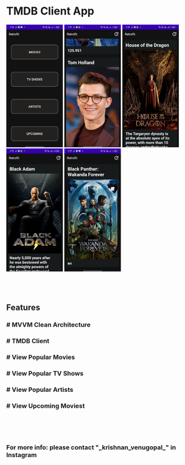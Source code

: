 
<h1>TMDB Client App</h1>

<body>
<div id="Images">
<img src ="Screenshots/img0.jpeg" width="150"/>

<img src ="Screenshots/img1.jpeg" width="150"/>

<img src ="Screenshots/img2.jpeg" width="150"/>

<img src ="Screenshots/img3.jpeg" width="150"/>

<img src ="Screenshots/img4.jpeg" width="150"/>

</div>
</body>
</html>


</br>
</br>
</br>

<h2>Features</h2>

<h3># MVVM Clean Architecture</h3>
<h3># TMDB Client</h3>
<h3># View Popular Movies</h3>
<h3># View Popular TV Shows</h3>
<h3># View Popular Artists</h3>
<h3># View Upcoming Moviest</h3>

<br/>
<br/>
</br>

<h3>For more info: please contact "_krishnan_venugopal_" in Instagram</h3>
